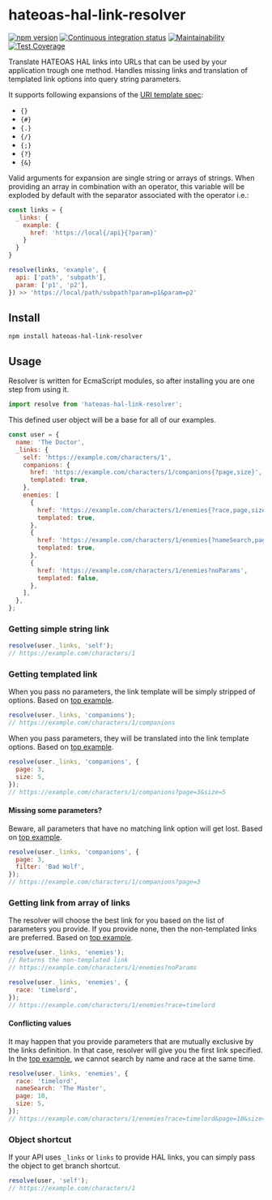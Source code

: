 # hateoas-hal-link-resolver

[![npm version](https://badge.fury.io/js/hateoas-hal-link-resolver.svg)](https://badge.fury.io/js/hateoas-hal-link-resolver)
[![Continuous integration status](https://github.com/just-paja/hateoas-hal-link-resolver/actions/workflows/integration.yml/badge.svg)](https://github.com/just-paja/hateoas-hal-link-resolver/actions/workflows/integration.yml)
[![Maintainability](https://api.codeclimate.com/v1/badges/39a91265618bf728f48d/maintainability)](https://codeclimate.com/github/just-paja/hateoas-hal-link-resolver/maintainability)
[![Test Coverage](https://api.codeclimate.com/v1/badges/39a91265618bf728f48d/test_coverage)](https://codeclimate.com/github/just-paja/hateoas-hal-link-resolver/test_coverage)

Translate HATEOAS HAL links into URLs that can be used by your application trough one method. Handles missing links and translation of templated link options into query string parameters.

It supports following expansions of the [URI template spec](https://datatracker.ietf.org/doc/html/rfc6570#section-3.2.2):
* `{}`
* `{#}`
* `{.}`
* `{/}`
* `{;}`
* `{?}`
* `{&}`

Valid arguments for expansion are single string or arrays of strings. 
When providing an array in combination with an operator, this variable will be exploded by default with the separator associated with the operator i.e.:

```javascript
const links = {
  _links: {
    example: {
      href: 'https://local{/api}{?param}'
    }
  }
}

resolve(links, 'example', {
  api: ['path', 'subpath'],
  param: ['p1', 'p2'],
}) >> 'https://local/path/subpath?param=p1&param=p2'
```

## Install

```shell
npm install hateoas-hal-link-resolver
```

## Usage

Resolver is written for EcmaScript modules, so after installing you are one step from using it.

```javascript
import resolve from 'hateoas-hal-link-resolver';
```

This defined user object will be a base for all of our examples.

```javascript
const user = {
  name: 'The Doctor',
  _links: {
    self: 'https://example.com/characters/1',
    companions: {
      href: 'https://example.com/characters/1/companions{?page,size}',
      templated: true,
    },
    enemies: [
      {
        href: 'https://example.com/characters/1/enemies{?race,page,size}',
        templated: true,
      },
      {
        href: 'https://example.com/characters/1/enemies{?nameSearch,page,size}',
        templated: true,
      },
      {
        href: 'https://example.com/characters/1/enemies?noParams',
        templated: false,
      },
    ],
  },
};
```

### Getting simple string link

```javascript
resolve(user._links, 'self');
// https://example.com/characters/1
```

### Getting templated link

When you pass no parameters, the link template will be simply stripped of options. Based on [top example](#usage).

```javascript
resolve(user._links, 'companions');
// https://example.com/characters/1/companions
```

When you pass parameters, they will be translated into the link template options. Based on [top example](#usage).

```javascript
resolve(user._links, 'companions', {
  page: 3,
  size: 5,
});
// https://example.com/characters/1/companions?page=3&size=5
```

#### Missing some parameters?

Beware, all parameters that have no matching link option will get lost. Based on [top example](#usage).

```javascript
resolve(user._links, 'companions', {
  page: 3,
  filter: 'Bad Wolf',
});
// https://example.com/characters/1/companions?page=3
```

### Getting link from array of links

The resolver will choose the best link for you based on the list of parameters you provide. If you provide none, then the non-templated links are preferred. Based on [top example](#usage).

```javascript
resolve(user._links, 'enemies');
// Returns the non-templated link
// https://example.com/characters/1/enemies?noParams
```

```javascript
resolve(user._links, 'enemies', {
  race: 'timelord',
});
// https://example.com/characters/1/enemies?race=timelord
```

#### Conflicting values

It may happen that you provide parameters that are mutually exclusive by the links definition. In that case, resolver will give you the first link specified. In the [top example](#usage), we cannot search by name and race at the same time.

```javascript
resolve(user._links, 'enemies', {
  race: 'timelord',
  nameSearch: 'The Master',
  page: 10,
  size: 5,
});
// https://example.com/characters/1/enemies?race=timelord&page=10&size=5
```

### Object shortcut

If your API uses `_links` or `links` to provide HAL links, you can simply pass the object to get branch shortcut.

```javascript
resolve(user, 'self');
// https://example.com/characters/1
```
